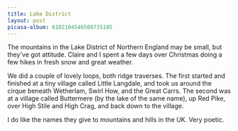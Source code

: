```yaml
---
title: Lake District
layout: post
picasa-album: 6102104546509735105
---
```


The mountains in the Lake District of Northern England may be small, but
they've got attitude. Claire and I spent a few days over Christmas doing a few
hikes in fresh snow and great weather.

We did a couple of lovely loops, both ridge traverses. The first started and
finished at a tiny village called Little Langdale, and took us around the cirque
beneath Wetherlam, Swirl How, and the Great Carrs. The second was at a village
called Buttermere (by the lake of the same name), up Red Pike, over High Stile
and High Crag, and back down to the village.

I do like the names they give to mountains and hills in the UK. Very poetic.